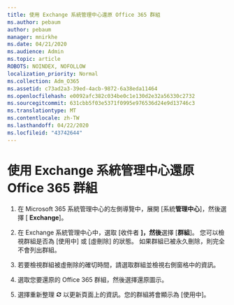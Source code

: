 ```yaml
---
title: 使用 Exchange 系統管理中心還原 Office 365 群組
ms.author: pebaum
author: pebaum
manager: mnirkhe
ms.date: 04/21/2020
ms.audience: Admin
ms.topic: article
ROBOTS: NOINDEX, NOFOLLOW
localization_priority: Normal
ms.collection: Adm_O365
ms.assetid: c73ad2a3-39ed-4acb-9872-6a38eda11464
ms.openlocfilehash: e0092afc382c034be0c1e130d2e32a56330c2732
ms.sourcegitcommit: 631cbb5f03e5371f0995e976536d24e9d13746c3
ms.translationtype: MT
ms.contentlocale: zh-TW
ms.lasthandoff: 04/22/2020
ms.locfileid: "43742644"
---
```

# <a name="restore-an-office-365-group-using-the-exchange-admin-center"></a>使用 Exchange 系統管理中心還原 Office 365 群組

1. 在 Microsoft 365 系統管理中心的左側導覽中，展開 [系統**管理中心**]，然後選擇 [ **Exchange**]。
    
2. 在 Exchange 系統管理中心中，選取 [收件者 **]，然後**選擇 [**群組**]。 您可以檢視群組是否為 [使用中] 或 [虛刪除] 的狀態。 如果群組已被永久刪除，則完全不會列出群組。
    
3. 若要檢視群組被虛刪除的確切時間，請選取群組並檢視右側窗格中的資訊。
    
4. 選取您要還原的 Office 365 群組，然後選擇還原圖示。
    
5. 選擇重新整理 ![[重新整理] 圖示](media/6464df90-2a91-4c1f-92a6-9a38c7696ac3.gif) 以更新頁面上的資訊。您的群組將會顯示為 [使用中]。 
    

